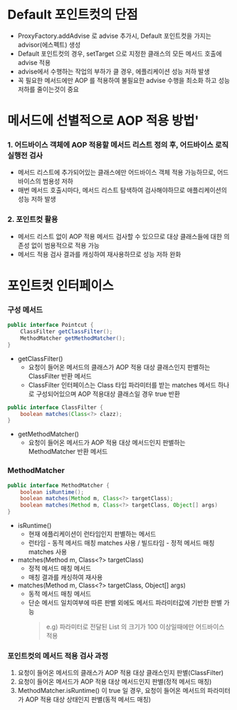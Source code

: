 # Default 포인트컷의 단점
* ProxyFactory.addAdvise 로 advise 추가시, Default 포인트컷을 가지는 advisor(에스펙트) 생성
* Default 포인트컷의 경우, setTarget 으로 지정한 클래스의 모든 메서드 호출에 advise 적용
* advise에서 수행하는 작업의 부하가 클 경우, 에플리케이션 성능 저하 발생
* 꼭 필요한 메서드에만 AOP 를 적용하여 불필요한 advise 수행을 최소화 하고 성능 저하를 줄이는것이 중요

# 메서드에 선별적으로 AOP 적용 방법'
### 1. 어드바이스 객체에 AOP 적용할 메서드 리스트 정의 후, 어드바이스 로직 실행전 검사
* 메서드 리스트에 추가되어있는 클래스에만 어드바이스 객체 적용 가능하므로, 어드바이스의 범용성 저하
* 매번 메서드 호출시마다, 메서드 리스트 탐색하여 검사해야하므로 애플리케이션의 성능 저하 발생

### 2. 포인트컷 활용
* 메서드 리스트 없이 AOP 적용 메서드 검사할 수 있으므로 대상 클래스들에 대한 의존성 없이 범용적으로 적용 가능
* 메서드 적용 검사 결과를 캐싱하여 재사용하므로 성능 저하 완화

# 포인트컷 인터페이스
### 구성 메서드
```java
public interface Pointcut {
	ClassFilter getClassFilter();
	MethodMatcher getMethodMatcher();
}
```
* getClassFilter()
	* 요청이 들어온 메서드의 클래스가 AOP 적용 대상 클래스인지 판별하는 ClassFilter 반환 메서드
	* ClassFilter 인터페이스는 Class 타입 파라미터를 받는 matches 메서드 하나로 구성되어있으며 AOP 적용대상 클래스일 경우 true 반환
```java
public interface ClassFilter {
	boolean matches(Class<?> clazz);
}
```

* getMethodMatcher()
	* 요청이 들어온 메서드가 AOP 적용 대상 메서드인지 판별하는 MethodMatcher 반환 메서드

### MethodMatcher
```java
public interface MethodMatcher {
	boolean isRuntime();
	boolean matches(Method m, Class<?> targetClass);
	boolean matches(Method m, Class<?> targetClass, Object[] args)
}
```
* isRuntime()
	* 현재 에플리케이션이 런타임인지 판별하는 메서드
	* 런타임 - 동적 메서드 매칭 matches 사용 / 빌드타임 - 정적 메서드 매칭 matches 사용
* matches(Method m, Class<?> targetClass) 
	* 정적 메서드 매칭 메서드
	* 매칭 결과를 캐싱하여 재사용
* matches(Method m, Class<?> targetClass, Object[] args)
	* 동적 메서드 매칭 메서드
	* 단순 메서드 일치여부에 따른 판별 외에도 메서드 파라미터값에 기반한 판별 가능
		> e.g) 파라미터로 전달된 List 의 크기가 100 이상일때에만 어드바이스 적용

### 포인트컷의 메서드 적용 검사 과정
1. 요청이 들어온 메서드의 클래스가 AOP 적용 대상 클래스인지 판별(ClassFilter)
2. 요청이 들어온 메서드가 AOP 적용 대상 메서드인지 판별(정적 메서드 매칭)
3. MethodMatcher.isRuntime() 이 true 일 경우, 요청이 들어온 메서드의 파라미터가 AOP 적용 대상 상태인지 판별(동적 메서드 매칭)
